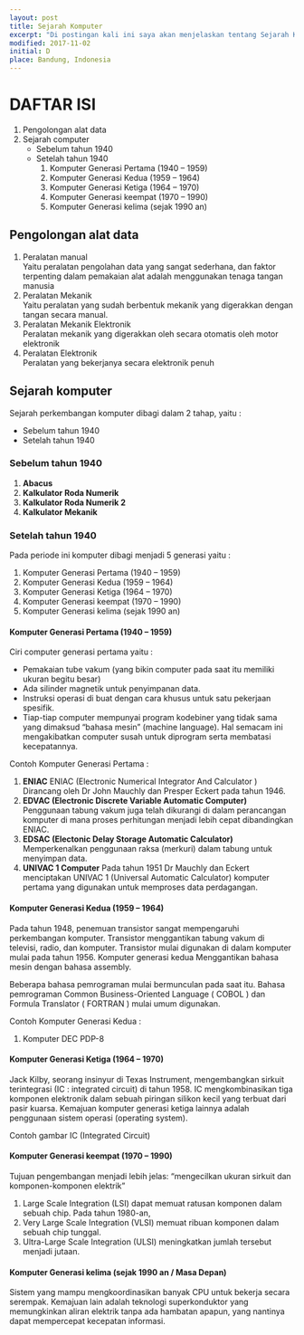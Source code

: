 ```yaml
---
layout: post
title: Sejarah Komputer
excerpt: "Di postingan kali ini saya akan menjelaskan tentang Sejarah Komputer."
modified: 2017-11-02
initial: D
place: Bandung, Indonesia
---
```


# DAFTAR ISI
1. Pengolongan alat data
2. Sejarah computer
	- Sebelum tahun 1940
	- Setelah tahun 1940	
		1. Komputer Generasi Pertama (1940 – 1959) 
		2. Komputer Generasi Kedua (1959 – 1964) 
		3. Komputer Generasi Ketiga (1964 – 1970) 
		4. Komputer Generasi keempat (1970 – 1990) 
		5. Komputer Generasi kelima (sejak 1990 an) 

## Pengolongan alat data

1. Peralatan manual  
	Yaitu peralatan pengolahan data yang sangat sederhana, dan faktor terpenting dalam pemakaian alat adalah menggunakan tenaga tangan manusia
2. Peralatan Mekanik  
	Yaitu peralatan yang sudah berbentuk mekanik yang digerakkan dengan tangan secara manual.
3. Peralatan Mekanik Elektronik  
	Peralatan mekanik yang digerakkan oleh secara otomatis oleh motor elektronik
4. Peralatan Elektronik  
	Peralatan yang bekerjanya secara elektronik penuh

## Sejarah komputer
Sejarah perkembangan komputer dibagi dalam 2 tahap, yaitu :  

* Sebelum tahun 1940
* Setelah tahun 1940

### Sebelum tahun 1940
1. **Abacus**  
2. **Kalkulator Roda Numerik**  
3. **Kalkulator Roda Numerik 2**  
4. **Kalkulator Mekanik**  

### Setelah tahun 1940
Pada periode ini komputer dibagi menjadi 5 generasi yaitu :

1. Komputer Generasi Pertama (1940 – 1959) 
2. Komputer Generasi Kedua (1959 – 1964) 
3. Komputer Generasi Ketiga (1964 – 1970) 
4. Komputer Generasi keempat (1970 – 1990) 
5. Komputer Generasi kelima (sejak 1990 an) 

#### Komputer Generasi Pertama (1940 – 1959) 
Ciri computer generasi pertama yaitu :

* Pemakaian tube vakum (yang bikin computer pada saat itu memiliki ukuran begitu besar)
* Ada silinder magnetik untuk penyimpanan data. 
* Instruksi operasi di buat dengan cara khusus untuk satu pekerjaan spesifik. 
* Tiap-tiap computer mempunyai program kode­biner yang tidak sama yang dimaksud “bahasa mesin” (machine language). Hal semacam ini mengakibatkan computer susah untuk diprogram serta membatasi kecepatannya.

Contoh Komputer Generasi Pertama :

1. **ENIAC**
	ENIAC (Electronic Numerical Integrator And Calculator ) Dirancang oleh Dr John Mauchly dan Presper Eckert pada tahun 1946.
2. **EDVAC (Electronic Discrete Variable Automatic Computer)**
	Penggunaan tabung vakum juga telah dikurangi di dalam perancangan komputer di mana proses perhitungan menjadi lebih cepat dibandingkan ENIAC.
3. **EDSAC (Electonic Delay Storage Automatic Calculator)**
	Memperkenalkan penggunaan raksa (merkuri) dalam tabung untuk menyimpan data.
4. **UNIVAC 1 Computer**
	Pada tahun 1951 Dr Mauchly dan Eckert menciptakan UNIVAC 1 (Universal Automatic Calculator) komputer pertama yang digunakan untuk memproses data perdagangan.

#### Komputer Generasi Kedua (1959 – 1964) 
Pada tahun 1948, penemuan transistor sangat mempengaruhi perkembangan komputer. Transistor menggantikan tabung vakum di televisi, radio, dan komputer. Transistor mulai digunakan di dalam komputer mulai pada tahun 1956. Komputer generasi kedua Menggantikan bahasa mesin dengan bahasa assembly. 

Beberapa bahasa pemrograman mulai bermunculan pada saat itu. Bahasa pemrograman Common Business-Oriented Language ( COBOL ) dan Formula Translator ( FORTRAN ) mulai umum digunakan.

Contoh Komputer Generasi Kedua :

1. Komputer DEC PDP-8

#### Komputer Generasi Ketiga (1964 – 1970) 
Jack Kilby, seorang insinyur di Texas Instrument, mengembangkan sirkuit terintegrasi (IC : integrated circuit) di tahun 1958. IC mengkombinasikan tiga komponen elektronik dalam sebuah piringan silikon kecil yang terbuat dari pasir kuarsa. Kemajuan komputer generasi ketiga lainnya adalah penggunaan sistem operasi (operating system).

Contoh gambar IC (Integrated Circuit)

#### Komputer Generasi keempat (1970 – 1990) 
Tujuan pengembangan menjadi lebih jelas: “mengecilkan ukuran sirkuit dan komponen-komponen elektrik” 

1. Large Scale Integration (LSI) dapat memuat ratusan komponen dalam sebuah chip. Pada tahun 1980-an, 
2. Very Large Scale Integration (VLSI) memuat ribuan komponen dalam sebuah chip tunggal.
3. Ultra-Large Scale Integration (ULSI) meningkatkan jumlah tersebut menjadi jutaan.

#### Komputer Generasi kelima (sejak 1990 an / Masa Depan) 
Sistem yang mampu mengkoordinasikan banyak CPU untuk bekerja secara serempak. Kemajuan lain adalah teknologi superkonduktor yang memungkinkan aliran elektrik tanpa ada hambatan apapun, yang nantinya dapat mempercepat kecepatan informasi.